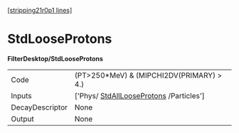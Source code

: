 [[stripping21r0p1 lines]](./stripping21r0p1-index)

# StdLooseProtons

**FilterDesktop/StdLooseProtons**

|                 |                                                                                   |
|-----------------|-----------------------------------------------------------------------------------|
| Code            | (PT\>250\*MeV) & (MIPCHI2DV(PRIMARY) \> 4.)                                       |
| Inputs          | ['Phys/ [StdAllLooseProtons](./stripping21r0p1-stdalllooseprotons) /Particles'] |
| DecayDescriptor | None                                                                              |
| Output          | None                                                                              |
